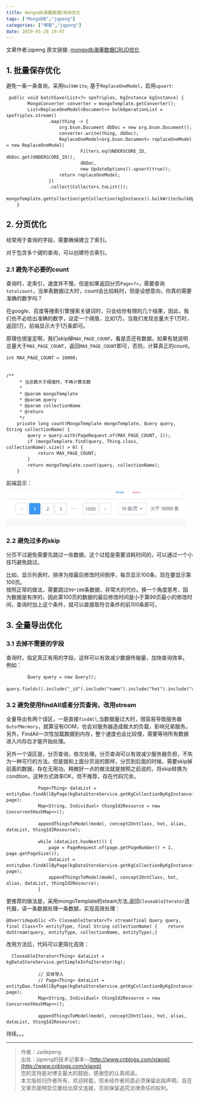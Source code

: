 ```yaml
---
title: mongodb海量数据CRUD优化
tags: ["MongoDB","jqpeng"]
categories: ["博客","jqpeng"]
date: 2019-05-28 19:47
---
```

文章作者:jqpeng
原文链接: [mongodb海量数据CRUD优化](https://www.cnblogs.com/xiaoqi/p/java-mongo-crud.html)

## 1. 批量保存优化

避免一条一条查询，采用`bulkWrite`, 基于`ReplaceOneModel`，启用`upsert`:


     public void batchSave(List<?> spoTriples, KgInstance kgInstance) {
            MongoConverter converter = mongoTemplate.getConverter();
            List<ReplaceOneModel<Document>> bulkOperationList = spoTriples.stream()
                    .map(thing -> {
                        org.bson.Document dbDoc = new org.bson.Document();
                        converter.write(thing, dbDoc);
                        ReplaceOneModel<org.bson.Document> replaceOneModel = new ReplaceOneModel(
                                Filters.eq(UNDERSCORE_ID, dbDoc.get(UNDERSCORE_ID)), 
                                dbDoc,
                                new UpdateOptions().upsert(true));
                        return replaceOneModel;
                    })
                    .collect(Collectors.toList());
            mongoTemplate.getCollection(getCollection(kgInstance)).bulkWrite(bulkOperationList);
        }


## 2. 分页优化

经常用于查询的字段，需要确保建立了索引。

对于包含多个键的查询，可以创建符合索引。

### 2.1 避免不必要的count

查询时，走索引，速度并不慢，但是如果返回分页`Page<?>`，需要查询`totalcount`，当单表数据过大时，count会比较耗时，但是设想意向，你真的需要准确的数字吗？

在google、百度等搜索引擎搜索关键词时，只会给你有限的几个结果，因此，我们也不必给出准确的数字，设定一个阈值，比如1万，当我们发现总量大于1万时，返回1万，前端显示大于1万条即可。

原理也很鉴定啊，我们skip掉`MAX_PAGE_COUNT`，看是否还有数据，如果有就说明总量大于`MAX_PAGE_COUNT`，返回`MAX_PAGE_COUNT`即可，否则，计算真正的count。


    
    
    int MAX_PAGE_COUNT = 10000;
    
    
    /**
         * 当总数大于阈值时，不再计算总数
         *
         * @param mongoTemplate
         * @param query
         * @param collectionName
         * @return
         */
        private long count(MongoTemplate mongoTemplate, Query query, String collectionName) {
            query = query.with(PageRequest.of(MAX_PAGE_COUNT, 1));
            if (mongoTemplate.find(query, Thing.class, collectionName).size() > 0) {
                return MAX_PAGE_COUNT;
            }
            return mongoTemplate.count(query, collectionName);
        }


前端显示：

![大于10000](https://www.github.com/jadepeng/blogpic/raw/master/images/2019/5-28/1559041614698.png)

### 2.2 避免过多的skip

分页不过避免需要先跳过一些数据，这个过程是需要消耗时间的，可以通过一个小技巧避免跳过。

比如，显示列表时，排序为按最后修改时间倒序，每页显示100条，现在要显示第100页。  
 按照正常的做法，需要跳过`99*100`条数据，非常大的代价。换一个角度思考，因为数据是有序的，因此第100页的数据的最后修改时间是小于第99页最小的修改时间，查询时加上这个条件，就可以直接取符合条件的前100条即可。

## 3. 全量导出优化

### 3.1 去掉不需要的字段

查询时，指定真正有用的字段，这样可以有效减少数据传输量，加快查询效率。  
 例如：


     	    Query query = new Query();
            query.fields().include("_id").include("name").include("hot").include("alias");


### 3.2 避免使用findAll或者分页查询，改用stream

全量导出有两个误区，一是直接`findAll`,当数据量过大时，很容易导致服务器`OutofMermory`，就算没有OOM，也会对服务器造成极大的负载，影响兄弟服务。另外，FindAll一次性加载数据到内存，整个速度也会比较慢，需要等待所有数据进入内存后才能开始处理。

另外一个误区是，分页查询，依次处理。分页查询可以有效减少服务器负担，不失为一种可行的方法。但是就和上面分页说的那样，分页到后面的时候，需要skip掉前面的数据，存在无用功。稍微好一点的做法就是按照之前说的，将skip转换为condtion，这种方式效率OK，但不推荐，存在代码冗余。


                Page<Thing> dataList = entityDao.findAllByPage(kgDataStoreService.getKgCollectionByKgInstance(kg), page);
                Map<String, Individual> thingId2Resource = new ConcurrentHashMap<>();
    
                appendThingsToModel(model, concept2OntClass, hot, alias, dataList, thingId2Resource);
    
                while (dataList.hasNext()) {
                    page = PageRequest.of(page.getPageNumber() + 1, page.getPageSize());
                    dataList = entityDao.findAllByPage(kgDataStoreService.getKgCollectionByKgInstance(kg), page);
                    appendThingsToModel(model, concept2OntClass, hot, alias, dataList, thingId2Resource);
                }


更推荐的做法是，采用mongoTemplate的steam方法,返回`CloseableIterator`迭代器，读一条数据处理一条数据，实现高效处理：


    @Overridepublic <T> CloseableIterator<T> stream(final Query query, final Class<T> entityType, final String collectionName) {	return doStream(query, entityType, collectionName, entityType);}


改用方法后，代码可以更简化高效：


      CloseableIterator<Thing> dataList = kgDataStoreService.getSimpleInfoIterator(kg);
    
                // 实体导入
                // Page<Thing> dataList = entityDao.findAllByPage(kgDataStoreService.getKgCollectionByKgInstance(kg), page);
                Map<String, Individual> thingId2Resource = new ConcurrentHashMap<>();
    
                appendThingsToModel(model, concept2OntClass, hot, alias, dataList, thingId2Resource);


待续。。。

* * *


> 作者：Jadepeng  
>  出处：jqpeng的技术记事本--[http://www.cnblogs.com/xiaoqi](http://www.cnblogs.com/xiaoqi)  
>  您的支持是对博主最大的鼓励，感谢您的认真阅读。  
>  本文版权归作者所有，欢迎转载，但未经作者同意必须保留此段声明，且在文章页面明显位置给出原文连接，否则保留追究法律责任的权利。


